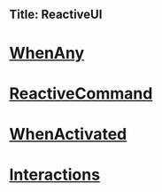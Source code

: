 Title: ReactiveUI
---

# [WhenAny](/docs/handbook/observables/when-any)

# [ReactiveCommand](/docs/handbook/commands/reactive-commands)

# [WhenActivated](/docs/handbook/when-activated)

# [Interactions](/docs/handbook/interactions)
